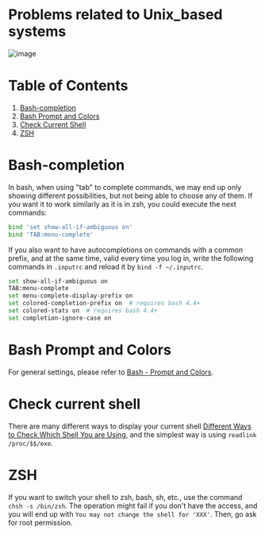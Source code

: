 # Problems related to Unix_based systems

![image](https://user-images.githubusercontent.com/61017530/201364691-e71c9d6c-c5ea-4818-afdf-585fa6541d69.png)


# Table of Contents
1. [Bash-completion](#bc)
2. [Bash Prompt and Colors](#bpc)
3. [Check Current Shell](#ccs)
4. [ZSH](#zsh)

# Bash-completion <a name="bc"></a>
In bash, when using "tab" to complete commands, we may end up only showing different possibilities, but not being able to choose any of them. If you want it to work similarly as it is in zsh, you could execute the next commands:

```bash
bind 'set show-all-if-ambiguous on'
bind 'TAB:menu-complete'
```

If you also want to have autocompletions on commands with a common prefix, and at the same time, valid every time you log in, write the following commands in `.inputrc` and reload it by `bind -f ~/.inputrc`.

```bash
set show-all-if-ambiguous on
TAB:menu-complete
set menu-complete-display-prefix on
set colored-completion-prefix on  # requires bash 4.4+
set colored-stats on  # requires bash 4.4+
set completion-ignore-case on
```

# Bash Prompt and Colors <a name="bpc"></a>

For general settings, please refer to [Bash - Prompt and Colors](https://blog.while-true-do.io/bash-prompt-and-colors/).

# Check current shell <a name="ccs"></a>
There are many different ways to display your current shell [Different Ways to Check Which Shell You are Using](https://www.geeksforgeeks.org/different-ways-to-check-which-shell-you-are-using-on-linux/), and the simplest way is using `readlink /proc/$$/exe`.

# ZSH <a name="zsh"></a>
If you want to switch your shell to zsh, bash, sh, etc., use the command `chsh -s /bin/zsh`. The operation might fail if you don't have the access, and you will end up with `You may not change the shell for 'XXX'`. Then, go ask for root permission. 

